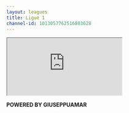 ```yaml
---
layout: leagues
title: Ligue 1
channel-id: 1013057762516803628
---
```

  
  
  <iframe src="https://docs.google.com/spreadsheets/d/e/2PACX-1vTSLuzG3yVot7eaAFFN8GdLUKFxSRMm5xxq-KzJGs6sdshS-75q7D30fRu4UjIXLA/pubhtml?gid=1150748963&amp;single=true&amp;widget=true&amp;headers=false"></iframe>  
    
      
        
          
          
  
  
  
**POWERED BY GIUSEPPUAMAR**
